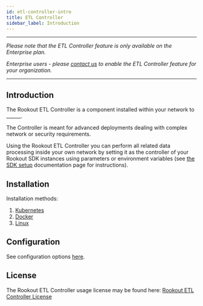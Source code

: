 ```yaml
---
id: etl-controller-intro
title: ETL Controller
sidebar_label: Introduction
---
```


---

*Please note that the ETL Controller feature is only available on the Enterprise plan.*

*Enterprise users - please [contact us](https://www.rookout.com/company/contact) to enable the ETL Controller feature for your organization.*

---

## Introduction

The Rookout ETL Controller is a component installed within your network to ______.

The Controller is meant for advanced deployments dealing with complex network or security requirements.

Using the Rookout ETL Controller you can perform all related data processing inside your own network by setting it as the controller of your Rookout SDK instances using parameters or environment variables (see [the SDK setup](https://docs.rookout.com/docs/setup-intro/) documentation page for instructions).

## Installation

Installation methods:

1. [Kubernetes](etl-controller-k8s.md)
2. [Docker](etl-controller-docker.md)
3. [Linux](etl-controller-linux.md)

## Configuration

See configuration options [here](etl-controller-config.md).

## License

The Rookout ETL Controller usage license may be found here:
[Rookout ETL Controller License](license.md)
